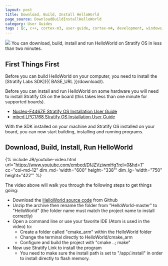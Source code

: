 ```yaml
---
layout: post
title: Download, Build, Install HelloWorld
page_source: DownloadBuildInstallHelloWorld
category: User Guides
tags : [c, c++, cortex-m3, user-guide, cortex-m4, development, windows, macosx, Stratify]
---
```


<img class="post_image" src="{{ BASE_PATH }}/images/qt-creator-screen-shot.png" />
You can download, build, install and run HelloWorld on Stratify OS in less than two minutes.

## First Things First

Before you can build HelloWorld on your computer, you need to install the [Stratify Labs SDK]({{ BASE_URL }}/download/).

Before you can install and run HelloWorld on some hardware you will need to install Stratify OS on the board (this takes less than one minute for supported boards).

- [Nucleo-F446ZE Stratify OS Installation User Guide]()
- [mbed LPC1768 Stratify OS Installation User Guide]()

With the SDK installed on your machine and Stratify OS installed on your board, you can now start building, installing and running programs.

## Download, Build, Install, Run HelloWorld

{% include JB/youtube-video.html
	url="https://www.youtube.com/embed/DfJZVziwmHg?rel=0&hd=1"
    cc="col-md-12"
	dim_md='width="600" height="338"'
	dim_lg='width="750" height="422"'
%}

The video above will walk you through the following steps to get things going:

- Download the [HelloWorld source code](https://github.com/StratifyLabs/HelloWorld) from Github
- Unzip the archive then rename the folder from "HelloWorld-master" to "HelloWorld" (the folder name must match the project name to install correctly)
- Open a command line or use your favorite IDE (Atom is used in the video) to:
  - Create a folder called "cmake_arm" within the HelloWorld folder
  - Change the terminal directly to HelloWorld/cmake_arm
  - Configure and build the project with "cmake ..; make"
- Now use Stratify Link to install the program
  - You need to make sure the install path is set to "/app/.install" in order to install directly to flash memory.





